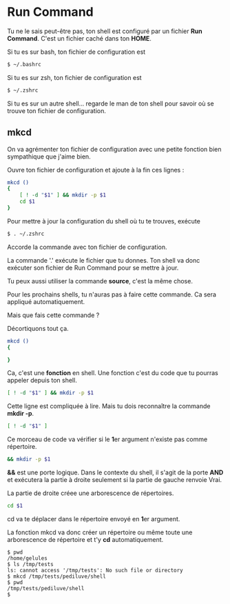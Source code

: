 # Run Command

Tu ne le sais peut-être pas, ton shell est configuré par un fichier **Run
Command**. C'est un fichier caché dans ton **HOME**.

Si tu es sur bash, ton fichier de configuration est
```sh
$ ~/.bashrc
```

Si tu es sur zsh, ton fichier de configuration est
```sh
$ ~/.zshrc
```

Si tu es sur un autre shell... regarde le man de ton shell pour savoir où se
trouve ton fichier de configuration.

## mkcd

On va agrémenter ton fichier de configuration avec une petite fonction bien
sympathique que j'aime bien.

Ouvre ton fichier de configuration et ajoute à la fin ces lignes :
```sh
mkcd ()
{
    [ ! -d "$1" ] && mkdir -p $1
    cd $1
}
```

Pour mettre à jour la configuration du shell où tu te trouves, exécute
```sh
$ . ~/.zshrc
```

Accorde la commande avec ton fichier de configuration.

La commande '.' exécute le fichier que tu donnes. Ton shell va donc exécuter son
fichier de Run Command pour se mettre à jour.

Tu peux aussi utiliser la commande **source**, c'est la même chose.

Pour les prochains shells, tu n'auras pas à faire cette commande. Ca sera
appliqué automatiquement.

Mais que fais cette commande ?

Décortiquons tout ça.

```sh
mkcd ()
{

}
```

Ca, c'est une **fonction** en shell. Une fonction c'est du code que tu pourras
appeler depuis ton shell.

```sh
[ ! -d "$1" ] && mkdir -p $1
```
Cette ligne est compliquée à lire. Mais tu dois reconnaître la commande **mkdir
-p**.

```sh
[ ! -d "$1" ]
```

Ce morceau de code va vérifier si le **1**er argument n'existe pas comme
répertoire.

```sh
&& mkdir -p $1
```

**&&** est une porte logique. Dans le contexte du shell, il s'agit de la porte
**AND** et exécutera la partie à droite seulement si la partie de gauche renvoie
Vrai.

La partie de droite créee une arborescence de répertoires.

```sh
cd $1
```

cd va te déplacer dans le répertoire envoyé en **1**er argument.

La fonction mkcd va donc créer un répertoire ou même toute une arborescence de
répertoire et t'y **cd** automatiquement.

```text
$ pwd
/home/gelules
$ ls /tmp/tests
ls: cannot access '/tmp/tests': No such file or directory
$ mkcd /tmp/tests/pediluve/shell
$ pwd
/tmp/tests/pediluve/shell
$
```
